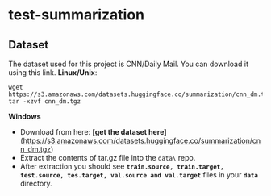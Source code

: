 # test-summarization

## Dataset
The dataset used for this project is CNN/Daily Mail. You can download it using this link.
**Linux/Unix**:
```
wget https://s3.amazonaws.com/datasets.huggingface.co/summarization/cnn_dm.tgz
tar -xzvf cnn_dm.tgz
```
**Windows**
- Download from here: **[get the dataset here]**(https://s3.amazonaws.com/datasets.huggingface.co/summarization/cnn_dm.tgz)
- Extract the contents of tar.gz file into the `data\` repo. 
- After extraction you should see **`train.source, train.target, test.source, tes.target, val.source and val.target`** files in your **`data`** directory.
